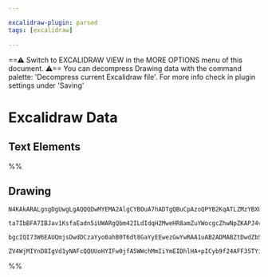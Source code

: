 ```yaml
---

excalidraw-plugin: parsed
tags: [excalidraw]

---
```

==⚠  Switch to EXCALIDRAW VIEW in the MORE OPTIONS menu of this document. ⚠== You can decompress Drawing data with the command palette: 'Decompress current Excalidraw file'. For more info check in plugin settings under 'Saving'


# Excalidraw Data
## Text Elements
%%
## Drawing
```compressed-json
N4KAkARALgngDgUwgLgAQQQDwMYEMA2AlgCYBOuA7hADTgQBuCpAzoQPYB2KqATLZMzYBXUtiRoIACyhQ4zZAHoFAc0JRJQgEYA6bGwC2CgF7N6hbEcK4OCtptbErHALRY8RMpWdx8Q1TdIEfARcZgRmBShcZQUebQBWbQAGGjoghH0EDihmbgBtAF1+CFw4OABlKKhxVFAwSHUMmohiXFIAa1T6hkIECgAhXGx25VJhDmIAYTZ8NlJuCABiADNV

ta7IbBFA7IBJav1KsfaEadn5iUWARgQbm42ILdIdqH2MweHR8amZuYWocgcZhwNpZKAPJ4vN76ABihHw+EqMGCC0EHgh2zB0KObBOAHUSOpuHxwJtMXsDjiTkiURI0SQMc8sQcAErCZSSDjhXJoK78MlMikZADyIOwahg3CuSSS/Me5NeBxhnCgMNw+nhkrQ8TlkOZGWV2XKhCMNR4stJ8sFioyABUsFAAIJEZRcCTBZbg3UK7FRUhO55sCiSELE

bgcIQI73W6EAUQmjsDwdDCzaYyo0ahB0T6dt8GaYyEEwezGwYwRAA1uAB2ADMABZtDwdZbS+X8ABNbj16sANm01fi1YAHFdm3KjGwDNw6t16AQhDUrqSAL6Z/X6NlF4hc5g89CF4ty0YkY2m4kW7on4iVBBwbgtq+kEgAWTYxAQ8dwmmCYbQywIMJj2fH5zhnUlIH6GY/wPZRNFwAAKHgrmraheBQtDkNQ1AkgSABKDZIBZBBlEjNoFlIODEJ4Wt

ZV4WjMIYnD8IgVd1yNAFcQQUUoHYIFw0jfA5WWchMmIiYmEIDhlHA+pICyb9f24AFF35TYiHvNAVIQNSIA4dUam03ThCgIguWU0hFzYy07AAKwQbAcnKfS4DfD8vx/BAYIA/AgMtIZeMYW0p3wWTulgRBUXSRy+MI+VmCgAw80itAIyjCCIFmYYvO4Hy/LkzLQidGKgpCgSEVXcA1zoZZ4XCGcVxAFcgA===
```
%%